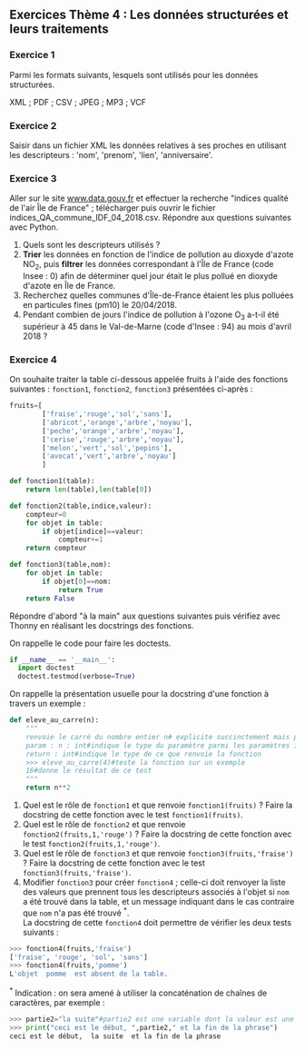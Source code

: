 ## Exercices Thème 4 : Les données structurées et leurs traitements

### Exercice 1

Parmi les formats suivants, lesquels sont utilisés pour les données structurées.

XML ; PDF ; CSV ; JPEG ; MP3 ; VCF

### Exercice 2

Saisir dans un fichier XML les données relatives à ses proches en utilisant les descripteurs : 'nom', 'prenom', 'lien', 'anniversaire'.


### Exercice 3

Aller sur le site www.data.gouv.fr et effectuer la recherche "indices qualité de l'air Île de France" ;  télécharger puis ouvrir le fichier indices_QA_commune_IDF_04_2018.csv. Répondre aux questions suivantes avec Python. 

1. Quels sont les descripteurs utilisés ?
2. **Trier** les données en fonction de l'indice de pollution au dioxyde d'azote NO<sub>2</sub>, puis **filtrer** les données correspondant à l'Île de France (code Insee : 0) afin de déterminer quel jour était le plus pollué en dioxyde d'azote en Île de France.
3. Recherchez quelles communes d'Île-de-France étaient les plus polluées en particules fines (pm10) le 20/04/2018.
4. Pendant combien de jours l'indice de pollution à l'ozone O<sub>3</sub> a-t-il été supérieur à 45 dans le Val-de-Marne (code d'Insee : 94) au mois d'avril 2018 ?

### Exercice 4

On souhaite traiter la table ci-dessous appelée fruits à l'aide des fonctions suivantes : `fonction1`, `fonction2`, `fonction3` présentées ci-après :

```Python
fruits=[
        ['fraise','rouge','sol','sans'],
        ['abricot','orange','arbre','noyau'],
        ['peche','orange','arbre','noyau'],
        ['cerise','rouge','arbre','noyau'],
        ['melon','vert','sol','pepins'],
        ['avocat','vert','arbre','noyau']
        ]

def fonction1(table):
    return len(table),len(table[0])

def fonction2(table,indice,valeur):
    compteur=0
    for objet in table:
        if objet[indice]==valeur:
            compteur+=1
    return compteur

def fonction3(table,nom):
    for objet in table:
        if objet[0]==nom:
            return True
    return False

```
Répondre d'abord "à la main" aux questions suivantes puis vérifiez avec Thonny en réalisant les docstrings des fonctions.

On rappelle le code pour faire les doctests.

```Python
if __name__ == '__main__':
  import doctest
  doctest.testmod(verbose=True)
```

On rappelle la présentation usuelle pour la docstring d'une fonction à travers un exemple :

```Python
def eleve_au_carre(n):
    """
    renvoie le carré du nombre entier n# explicite succinctement mais précisement ce que fait de façon générale la fonction à partir de son ou de ses paramètres
    param : n : int#indique le type du paramètre parmi les paramètres int(entier), list(tableau), bool(booléen True ou False), string(chaîne de caractères entre guillemets), tuple(n-uplet)
    return : int#indique le type de ce que renvoie la fonction
    >>> eleve_au_carre(4)#teste la fonction sur un exemple
    16#donne le résultat de ce test
    """
    return n**2
```

1. Quel est le rôle de `fonction1` et que renvoie `fonction1(fruits)` ? Faire la docstring de cette fonction avec le test `fonction1(fruits)`.
2. Quel est le rôle de `fonction2` et que renvoie `fonction2(fruits,1,'rouge')` ? Faire la docstring de cette fonction avec le test `fonction2(fruits,1,'rouge')`.
3. Quel est le rôle de `fonction3` et que renvoie `fonction3(fruits,'fraise')` ? Faire la docstring de cette fonction avec le test `fonction3(fruits,'fraise')`.
4. Modifier `fonction3` pour créer `fonction4` ; celle-ci doit renvoyer la liste des valeurs que prennent tous les descripteurs associés à l'objet si `nom` a été trouvé dans la table, et un message indiquant dans le cas contraire que `nom`  n'a pas été trouvé <sup>*</sup>.      
La docstring de cette `fonction4` doit permettre de vérifier les deux tests suivants :

```Python
>>> fonction4(fruits,'fraise')
['fraise', 'rouge', 'sol', 'sans']
>>> fonction4(fruits,'pomme')
L'objet  pomme  est absent de la table.
```

<sup>*</sup> Indication : on sera amené à utiliser la concaténation de chaînes de caractères, par exemple : 

```Python
>>> partie2="la suite"#partie2 est une variable dont la valeur est une chaîne de caractères
>>> print("ceci est le début, ",partie2," et la fin de la phrase")
ceci est le début,  la suite  et la fin de la phrase
```
